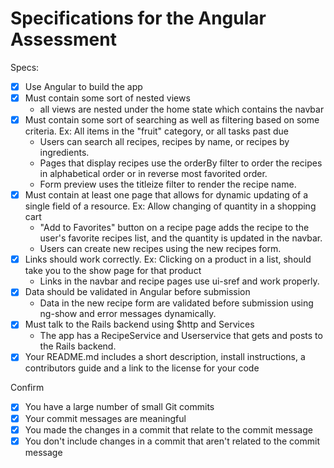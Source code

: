 # Specifications for the Angular Assessment

Specs:
- [x] Use Angular to build the app
- [x] Must contain some sort of nested views
	- all views are nested under the home state which contains the navbar
- [x] Must contain some sort of searching as well as filtering based on some criteria. Ex: All items in the "fruit" category, or all tasks past due
	- Users can search all recipes, recipes by name, or recipes by ingredients.
	- Pages that display recipes use the orderBy filter to order the recipes in alphabetical order or in reverse most favorited order.
	- Form preview uses the titleize filter to render the recipe name.
- [x] Must contain at least one page that allows for dynamic updating of a single field of a resource. Ex: Allow changing of quantity in a shopping cart
	- "Add to Favorites" button on a recipe page adds the recipe to the user's favorite recipes list, and the quantity is updated in the navbar.
	- Users can create new recipes using the new recipes form.
- [x] Links should work correctly. Ex: Clicking on a product in a list, should take you to the show page for that product
	- Links in the navbar and recipe pages use ui-sref and work properly.
- [x] Data should be validated in Angular before submission
	- Data in the new recipe form are validated before submission using ng-show and error messages dynamically.
- [x] Must talk to the Rails backend using $http and Services
	- The app has a RecipeService and Userservice that gets and posts to the Rails backend.
- [x] Your README.md includes a short description, install instructions, a contributors guide and a link to the license for your code

Confirm
- [x] You have a large number of small Git commits
- [x] Your commit messages are meaningful
- [x] You made the changes in a commit that relate to the commit message
- [x] You don't include changes in a commit that aren't related to the commit message
